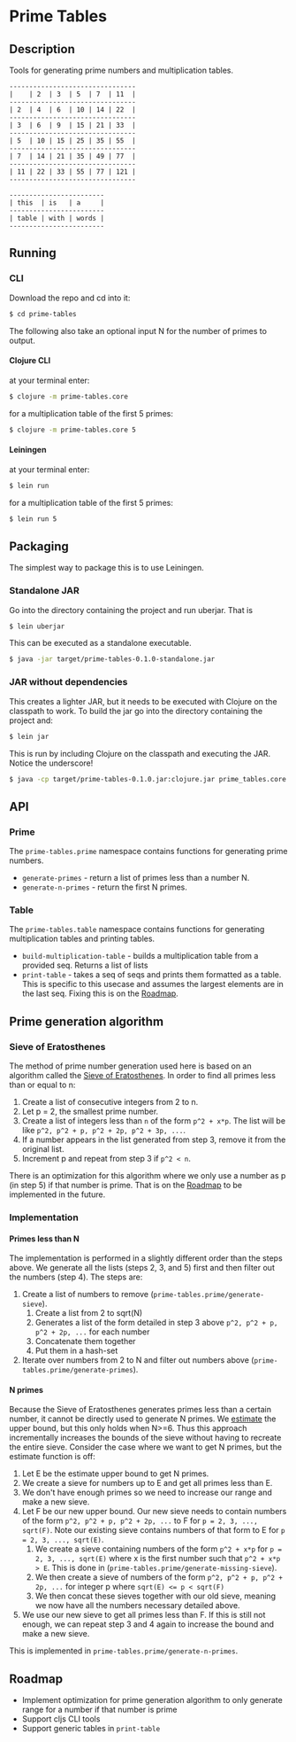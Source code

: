# Prime Tables

## Description

Tools for generating prime numbers and multiplication tables.

```
--------------------------------
|    | 2  | 3  | 5  | 7  | 11  |
--------------------------------
| 2  | 4  | 6  | 10 | 14 | 22  |
--------------------------------
| 3  | 6  | 9  | 15 | 21 | 33  |
--------------------------------
| 5  | 10 | 15 | 25 | 35 | 55  |
--------------------------------
| 7  | 14 | 21 | 35 | 49 | 77  |
--------------------------------
| 11 | 22 | 33 | 55 | 77 | 121 |
--------------------------------

------------------------
| this  | is   | a     |
------------------------
| table | with | words |
------------------------
```

## Running

### CLI

Download the repo and cd into it:

```bash
$ cd prime-tables
```

The following also take an optional input N for the number of primes to output.

#### Clojure CLI

at your terminal enter:

```bash
$ clojure -m prime-tables.core
```
for a multiplication table of the first 5 primes:
```bash
$ clojure -m prime-tables.core 5
```

#### Leiningen
at your terminal enter:

```bash
$ lein run
```
for a multiplication table of the first 5 primes:
```bash
$ lein run 5
```

## Packaging
The simplest way to package this is to use Leiningen.

### Standalone JAR
Go into the directory containing the project and run uberjar. That is

```bash
$ lein uberjar
```

This can be executed as a standalone executable.
```bash
$ java -jar target/prime-tables-0.1.0-standalone.jar
```

### JAR without dependencies
This creates a lighter JAR, but it needs to be executed with Clojure on the classpath to work. To build the jar go into the directory containing the project and:

```bash
$ lein jar
```

This is run by including Clojure on the classpath and executing the JAR. Notice the underscore!

```bash
$ java -cp target/prime-tables-0.1.0.jar:clojure.jar prime_tables.core
```
## API
### Prime
The `prime-tables.prime` namespace contains functions for generating prime numbers.

* `generate-primes` - return a list of primes less than a number N.
* `generate-n-primes` - return the first N primes.

### Table
The `prime-tables.table` namespace contains functions for generating multiplication tables and printing tables.

* `build-multiplication-table` - builds a multiplication table from a provided seq. Returns a list of lists
* `print-table` - takes a seq of seqs and prints them formatted as a table. This is specific to this usecase and  assumes the largest elements are in the last seq. Fixing this is on the [Roadmap](#roadmap).

## Prime generation algorithm
### Sieve of Eratosthenes
The method of prime number generation used here is based on an algorithm called the [Sieve of Eratosthenes](https://en.wikipedia.org/wiki/Sieve_of_Eratosthenes). In order to find all primes less than or equal to n:

1. Create a list of consecutive integers from 2 to n.
2. Let p = 2, the smallest prime number.
3. Create a list of integers less than `n` of the form `p^2 + x*p`. The list will be like `p^2, p^2 + p, p^2 + 2p, p^2 + 3p, ...`.
4. If a number appears in the list generated from step 3, remove it from the original list.
5. Increment p and repeat from step 3 if `p^2 < n`.

There is an optimization for this algorithm where we only use a number as p (in step 5) if that number is prime. That is on the [Roadmap](#roadmap) to be implemented in the future.
### Implementation
#### Primes less than N
The implementation is performed in a slightly different order than the steps above. We generate all the lists (steps 2, 3, and 5) first and then filter out the numbers (step 4). The steps are:

1. Create a list of numbers to remove (`prime-tables.prime/generate-sieve`).
   1. Create a list from 2 to sqrt(N)
   2. Generates a list of the form detailed in step 3 above `p^2, p^2 + p, p^2 + 2p, ...` for each number
   3. Concatenate them together
   4. Put them in a hash-set
2. Iterate over numbers from 2 to N and filter out numbers above (`prime-tables.prime/generate-primes`).

#### N primes
Because the Sieve of Eratosthenes generates primes less than a certain number, it cannot be directly used to generate N primes. We [estimate](https://en.wikipedia.org/wiki/Prime-counting_function#Inequalities) the upper bound, but this only holds when N>=6. Thus this approach incrementally increases the bounds of the sieve without having to recreate the entire sieve. Consider the case where we want to get N primes, but the estimate function is off:

1. Let E be the estimate upper bound to get N primes.
2. We create a sieve for numbers up to E and get all primes less than E.
3. We don't have enough primes so we need to increase our range and make a new sieve.
4. Let F be our new upper bound. Our new sieve needs to contain numbers of the form `p^2, p^2 + p, p^2 + 2p, ...` to F for `p = 2, 3, ..., sqrt(F)`. Note our existing sieve contains numbers of that form to E for `p = 2, 3, ..., sqrt(E)`.
   1. We create a sieve containing numbers of the form `p^2 + x*p` for `p = 2, 3, ..., sqrt(E)` where x is the first number such that `p^2 + x*p > E`. This is done in (`prime-tables.prime/generate-missing-sieve`).
   2. We then create a sieve of numbers of the form `p^2, p^2 + p, p^2 + 2p, ...` for integer p where `sqrt(E) <= p < sqrt(F)`
   3. We then concat these sieves together with our old sieve, meaning we now have all the numbers necessary detailed above.
5. We use our new sieve to get all primes less than F. If this is still not enough, we can repeat step 3 and 4 again to increase the bound and make a new sieve.

This is implemented in `prime-tables.prime/generate-n-primes`.

## Roadmap
   - Implement optimization for prime generation algorithm to only generate range for a number if that number is prime
   - Support cljs CLI tools
   - Support generic tables in `print-table`
